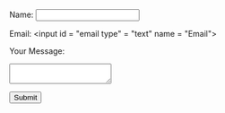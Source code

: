 
<html>
  <head>
    <meta charset="utf-8">
    <meta name="viewport" content="width=device-width">
  </head>
  <body>

  <main>


<div>
 <form action="#" method="POST">
<label for ="name"> Name: </label>
<input id = "name" type = "text" name = "Name"> <br>

<label for = "email"> Email: </label>
<input id = "email type" = "text" name = "Email"><br>

<label for = "usermessage"> Your Message: </label>
<textarea id = "usermessage" type = "text" name = "Your message"> </textarea> <br>

<button type = "submit"> Submit </button>
</form> 
</div>
</main>
